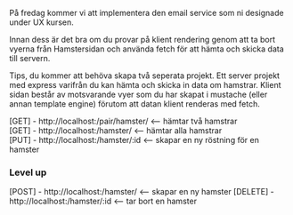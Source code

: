 På fredag kommer vi att implementera den email service som ni designade under UX kursen.

Innan dess är det bra om du provar på klient rendering genom att ta bort vyerna från Hamstersidan och använda fetch för att hämta och skicka data till servern.

Tips, du kommer att behöva skapa två seperata projekt. Ett server projekt med express varifrån du kan hämta och skicka in data om hamstrar. Klient sidan består av motsvarande vyer som du har skapat i mustache (eller annan template engine) förutom att datan klient renderas med fetch.

[GET] - http://localhost:<port>/pair/hamster/ <-- hämtar två hamstrar <br>
[GET] - http://localhost:<port>/hamster/ <-- hämtar alla hamstrar <br>
[PUT] - http://localhost:<port>/hamster/:id <-- skapar en ny röstning för en hamster

### Level up
[POST] - http://localhost:<port>/hamster/ <-- skapar en ny hamster
[DELETE] - http://localhost:<port>/hamster/:id <-- tar bort en hamster
